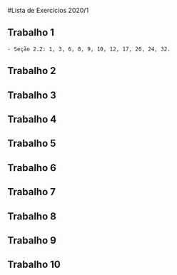 #Lista de Exercícios 2020/1

## Trabalho 1

    - Seção 2.2: 1, 3, 6, 8, 9, 10, 12, 17, 20, 24, 32.

## Trabalho 2
## Trabalho 3
## Trabalho 4
## Trabalho 5
## Trabalho 6
## Trabalho 7
## Trabalho 8
## Trabalho 9
## Trabalho 10
